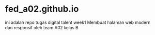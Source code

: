 # fed_a02.github.io
ini adalah repo tugas digital talent week1 Membuat halaman web modern dan responsif oleh team A02 kelas B

